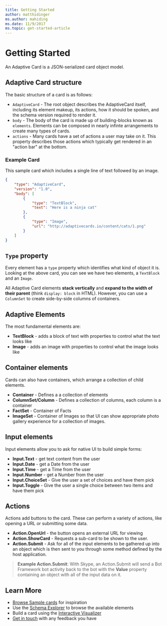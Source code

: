 ```yaml
---
title: Getting Started
author: matthidinger
ms.author: mahiding
ms.date: 11/9/2017
ms.topic: get-started-article
---
```


# Getting Started 

An Adaptive Card is a JSON-serialized card object model.

## Adaptive Card structure

The basic structure of a card is as follows:

* `AdaptiveCard` - The root object describes the AdaptiveCard itself, including its element makeup, its actions, how it should be spoken, and the schema version required to render it.
* `body` - The body of the card is made up of building-blocks known as `elements`. Elements can be composed in nearly infinte arrangements to create many types of cards. 
* `actions` - Many cards have a set of actions a user may take on it. This property describes those actions which typically get rendered in an "action bar" at the bottom.

### Example Card

This sample card which includes a single line of text followed by an image.

```json
{
    "type": "AdaptiveCard",
    "version": "1.0",
    "body": [
        {
            "type": "TextBlock",
            "text": "Here is a ninja cat"
        },
        {
            "type": "Image",
            "url": "http://adaptivecards.io/content/cats/1.png"
        }
    ]
}
```

## `Type` property

Every element has a `type` property which identifies what kind of object it is. Looking at the above card, you can see we have two elements, a `TextBlock` and an `Image`.

All Adaptive Card elements **stack vertically** and **expand to the width of their parent** (think `display: block` in HTML). However, you can use a `ColumnSet` to create side-by-side columns of containers.

## Adaptive Elements

The most fundamental elements are:

* **TextBlock** - adds a block of text with properties to control what the text looks like
* **Image** - adds an image with properties to control what the image looks like

## Container elements

Cards can also have containers, which arrange a collection of child elements.

* **Container** - Defines a a collection of elements
* **ColumnSet/Column** - Defines a collection of columns, each column is a container
* **FactSet** - Container of Facts
* **ImageSet** - Container of Images so that UI can show appropriate photo gallery experience for a collection of images.

## Input elements

Input elements allow you to ask for native UI to build simple forms:

* **Input.Text** - get text content from the user
* **Input.Date** - get a Date from the user
* **Input.Time** - get a Time from the user
* **Input.Number** - get a Number from the user
* **Input.ChoiceSet** - Give the user a set of choices and have them pick
* **Input.Toggle** - Give the user a single choice between two items and have them pick

## Actions

Actions add buttons to the card. These can perform a variety of actions, like opening a URL or submitting some data.

* **Action.OpenUrl** - the button opens an external URL for viewing
* **Action.ShowCard** - Requests a sub-card to be shown to the user.
* **Action.Submit** - Ask for all of the input elements to be gathered up into an object which is then sent to you through some method defined by the host application.

> **Example Action.Submit**: With Skype, an Action.Submit will send a Bot Framework bot activity back to the bot with the **Value** property containing an object with all of the input data on it.

## Learn More

* [Browse Sample cards](http://adaptivecards.io/samples/) for inspiration
* Use the [Schema Explorer](http://adaptivecards.io/explorer) to browse the available elements
* Build a card using the [Interactive Visualizer](http://adaptivecards.io/visualizer/)
* [Get in touch](http://adaptivecards.io/connect) with any feedback you have
